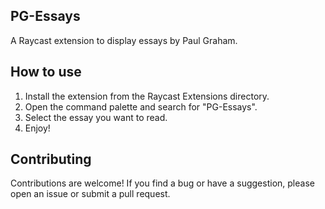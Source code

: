 ## PG-Essays

A Raycast extension to display essays by Paul Graham.

## How to use

1. Install the extension from the Raycast Extensions directory.
2. Open the command palette and search for "PG-Essays".
3. Select the essay you want to read.
4. Enjoy!

## Contributing

Contributions are welcome! If you find a bug or have a suggestion, please open an issue or submit a pull request.
